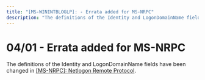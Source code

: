 ```yaml
---
title: "[MS-WININTBLOGLP]: - Errata added for MS-NRPC"
description: "The definitions of the Identity and LogonDomainName fields have been changed in [MS-NRPC]: Netlogon Remote Protocol."
---
```


# 04/01 - Errata added for MS-NRPC

<p>The definitions of the Identity and LogonDomainName fields
have been changed in <span><a href="/openspecs/windows_protocols/MS-WINERRATA/69ffd0ac-a0dd-49f2-96ad-6720441b0a93">[MS-NRPC]:
Netlogon Remote Protocol</a></span>.</p>

                